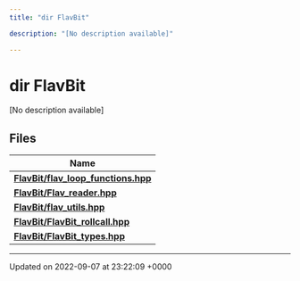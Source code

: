 ```yaml
---
title: "dir FlavBit"

description: "[No description available]"

---
```


# dir FlavBit

[No description available]

## Files

| Name           |
| -------------- |
| **[FlavBit/flav_loop_functions.hpp](/documentation/code/files/flav__loop__functions_8hpp/#file-flav-loop-functionshpp)**  |
| **[FlavBit/Flav_reader.hpp](/documentation/code/files/flav__reader_8hpp/#file-flav-readerhpp)**  |
| **[FlavBit/flav_utils.hpp](/documentation/code/files/flav__utils_8hpp/#file-flav-utilshpp)**  |
| **[FlavBit/FlavBit_rollcall.hpp](/documentation/code/files/flavbit__rollcall_8hpp/#file-flavbit-rollcallhpp)**  |
| **[FlavBit/FlavBit_types.hpp](/documentation/code/files/flavbit__types_8hpp/#file-flavbit-typeshpp)**  |






-------------------------------

Updated on 2022-09-07 at 23:22:09 +0000
